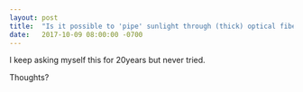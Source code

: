 ```yaml
---
layout: post
title:  "Is it possible to 'pipe' sunlight through (thick) optical fibers, to take it 5 floors down from the roof?"
date:   2017-10-09 08:00:00 -0700
---
```



I keep asking myself this for 20years but never tried.

Thoughts?
